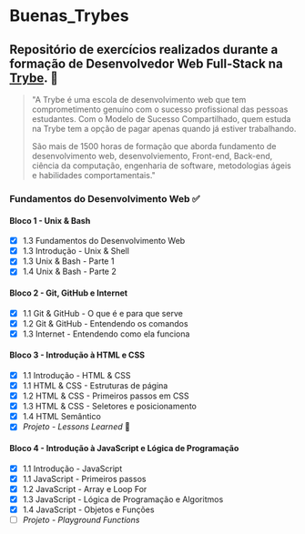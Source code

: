 # Buenas_Trybes

## Repositório de exercícios realizados durante a formação de Desenvolvedor Web Full-Stack na [Trybe](https://www.betrybe.com/). 🚀

>"A Trybe é uma escola de desenvolvimento web que tem comprometimento genuíno com o sucesso profissional das pessoas estudantes. Com o Modelo de Sucesso Compartilhado, quem estuda na Trybe tem a opção de pagar apenas quando já estiver trabalhando.
>
>São mais de 1500 horas de formação que aborda fundamento de desenvolvimento web, desenvolviemento, Front-end, Back-end, ciência da computação, engenharia de software, metodologias ágeis e habilidades comportamentais."

### Fundamentos do Desenvolvimento Web ✅

#### Bloco 1 - Unix & Bash
- [x] 1.3 Fundamentos do Desenvolvimento Web
- [x] 1.3 Introdução - Unix & Shell
- [x] 1.3 Unix & Bash - Parte 1
- [x] 1.4 Unix & Bash - Parte 2

#### Bloco 2 - Git, GitHub e Internet
- [x] 1.1 Git & GitHub - O que é e para que serve
- [x] 1.2 Git & GitHub - Entendendo os comandos
- [x] 1.3 Internet - Entendendo como ela funciona

#### Bloco 3 - Introdução à HTML e CSS
- [x] 1.1 Introdução - HTML & CSS
- [x] 1.1 HTML & CSS - Estruturas de página
- [x] 1.2 HTML & CSS - Primeiros passos em CSS
- [x] 1.3 HTML & CSS - Seletores e posicionamento
- [x] 1.4 HTML Semântico
- [x] _Projeto - Lessons Learned_ 💯

#### Bloco 4 - Introdução à JavaScript e Lógica de Programação
- [x] 1.1 Introdução - JavaScript
- [x] 1.1 JavaScript - Primeiros passos
- [x] 1.2 JavaScript - Array e Loop For
- [x] 1.3 JavaScript - Lógica de Programação e Algoritmos
- [x] 1.4 JavaScript - Objetos e Funções
- [ ] _Projeto - Playground Functions_
